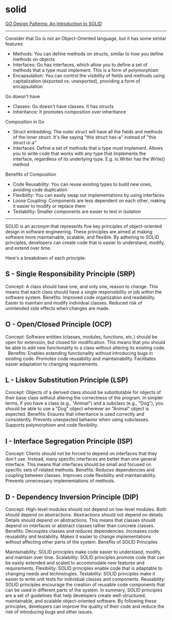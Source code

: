 # solid

[GO Design Patterns: An Introduction to SOLID](https://hackernoon.com/go-design-patterns-an-introduction-to-solid)

---

Consider that Go is not an Object-Oriented language, but it has some similar features
- Methods: You can define methods on structs, similar to how you define methods on objects
- Interfaces: Go has interfaces, which allow you to define a set of methods that a type must implement. This is a form of polymorphism
- Encapsulation: You can control the visibility of fields and methods using capitalization (exported vs. unexported), providing a form of encapsulation

Go doesn't have
- Classes: Go doesn't have classes. It has structs
- Inheritance: It promotes composition over inheritance

Composition in Go
- Struct embedding: The outer struct will have all the fields and methods of the inner struct. It's like saying "this struct has-a" instead of "this struct is-a"
- Interfaces: Define a set of methods that a type must implement. Allows you to write code that works with any type that implements the interface, regardless of its underlying type. E.g. io.Writer has the Write() method

Benefits of Composition
- Code Reusability: You can reuse existing types to build new ones, avoiding code duplication
- Flexibility: You can easily swap out implementations by using interfaces
- Loose Coupling: Components are less dependent on each other, making it easier to modify or replace them
- Testability: Smaller components are easier to test in isolation

---

SOLID is an acronym that represents five key principles of object-oriented design in software engineering. These principles are aimed at making software more maintainable, scalable, and flexible. By adhering to SOLID principles, developers can create code that is easier to understand, modify, and extend over time.

Here's a breakdown of each principle:

## S - Single Responsibility Principle (SRP)

Concept: A class should have one, and only one, reason to change. This means that each class should have a single responsibility or job within the software system.
Benefits:
Improved code organization and readability.
Easier to maintain and modify individual classes.
Reduced risk of unintended side effects when changes are made.

## O - Open/Closed Principle (OCP)

Concept: Software entities (classes, modules, functions, etc.) should be open for extension, but closed for modification. This means that you should be able to add new functionality to a class without altering its existing code.   
Benefits:
Enables extending functionality without introducing bugs in existing code.
Promotes code reusability and maintainability.
Facilitates easier adaptation to changing requirements.

## L - Liskov Substitution Principle (LSP)

Concept: Objects of a derived class should be substitutable for objects of their base class without altering the correctness of the program. In simpler terms, if you have a class (e.g., "Animal") and a subclass (e.g., "Dog"), you should be able to use a "Dog" object wherever an "Animal" object is expected.
Benefits:
Ensures that inheritance is used correctly and consistently.
Prevents unexpected behavior when using subclasses.
Supports polymorphism and code flexibility.

## I - Interface Segregation Principle (ISP)

Concept: Clients should not be forced to depend on interfaces that they don't use. Instead, many specific interfaces are better than one general interface. This means that interfaces should be small and focused on specific sets of related methods.
Benefits:
Reduces dependencies and coupling between classes.
Improves code flexibility and maintainability.
Prevents unnecessary implementations of methods.

## D - Dependency Inversion Principle (DIP)

Concept: High-level modules should not depend on low-level modules. Both should depend on abstractions. Abstractions should not depend on details. Details should depend on abstractions. This means that classes should depend on interfaces or abstract classes rather than concrete classes.   
Benefits:
Decouples classes and reduces dependencies.
Increases code reusability and testability.
Makes it easier to change implementations without affecting other parts of the system.
Benefits of SOLID Principles

Maintainability: SOLID principles make code easier to understand, modify, and maintain over time.
Scalability: SOLID principles promote code that can be easily extended and scaled to accommodate new features and requirements.
Flexibility: SOLID principles enable code that is adaptable to changing needs and technologies.
Testability: SOLID principles make it easier to write unit tests for individual classes and components.
Reusability: SOLID principles encourage the creation of reusable code components that can be used in different parts of the system.
In summary, SOLID principles are a set of guidelines that help developers create well-structured, maintainable, and scalable object-oriented software. By following these principles, developers can improve the quality of their code and reduce the risk of introducing bugs and other issues.